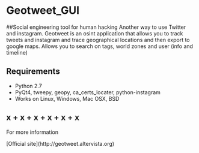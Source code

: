 # Geotweet_GUI
##Social engineering tool for human hacking
Another way to use Twitter and instagram.
Geotweet is an osint application that allows you to track tweets and instagram and trace geographical locations and then export to google maps.
Allows you to search on tags, world zones and user (info and timeline)

## Requirements
* Python 2.7
* PyQt4, tweepy, geopy, ca_certs_locater, python-instagram
* Works on Linux, Windows, Mac OSX, BSD

##   x   +   x   +   x   +   x   +   x   +   x
<dl>
  <dt>For more information</dt>
  </dl> 
[Official site](http://geotweet.altervista.org)
